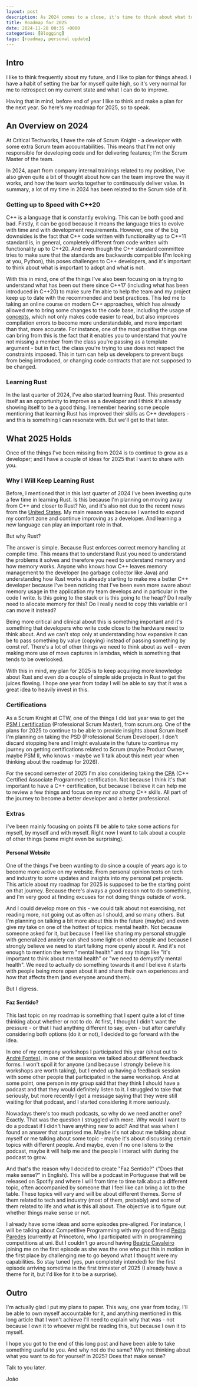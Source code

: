 ```yaml
---
layout: post
description: As 2024 comes to a close, it's time to think about what to expect from 2025.
title: Roadmap for 2025
date: 2024-11-28 00:35 +0000
categories: [Blogging]
tags: [roadmap, personal update]
---
```

## Intro

I like to think frequently about my future, and I like to plan for things ahead. I have a habit of setting the bar for myself quite high,
so it's very normal for me to retrospect on my current state and what I can do to improve.

Having that in mind, before end of year I like to think and make a plan for the next year. So here's my roadmap for 2025, so to speak.

## An Overview on 2024

At Critical Techworks, I have the role of Scrum Knight - a developer with some extra Scrum team accountabilities. This means that I'm not only
responsible for developing code and for delivering features; I'm the Scrum Master of the team.

In 2024, apart from company internal trainings related to my position, I've also given quite a bit of thought about how can the team improve
the way it works, and how the team works together to continuously deliver value. In summary, a lot of my time in 2024 has been related to
the Scrum side of it.

### Getting up to Speed with C++20

C++ is a language that is constantly evolving. This can be both good and bad. Firstly, it can be good because it means the language tries to
evolve with time and with development requirements. However, one of the big downsides is the fact that C++ code written with functionality up
to C++11 standard is, in general, completely different from code written with functionality up to C++20. And even though the C++ standard
committee tries to make sure that the standards are backwards compatible (I'm looking at you, Python), this poses challenges to C++ developers,
and it's important to think about what is important to adopt and what is not.

With this in mind, one of the things I've also been focusing on is trying to understand what has been out there since C++17 (including what has
been introduced in C++20) to make sure I'm able to help the team and my project keep up to date with the recommended and best practices. This
led me to taking an online course on modern C++ approaches, which has already allowed me to bring some changes to the code base, including
the usage of [concepts](https://en.cppreference.com/w/cpp/language/constraints), which not only makes code easier to read, but also improves
compilation errors to become more understandable, and more important than that, more accurate. For instance, one of the most positive things
one can bring from this is the fact that it enables you to understand that you're not missing a member from the class you're passing as a template
argument - but in fact, the class you're trying to use does not respect the constraints imposed. This in turn can help us developers to prevent
bugs from being introduced, or changing code contracts that are not supposed to be changed.

### Learning Rust

In the last quarter of 2024, I've also started learning Rust. This presented itself as an opportunity to improve as a developer and I think
it's already showing itself to be a good thing. I remember hearing some people mentioning that learning Rust has improved their skills as
C++ developers - and this is something I can resonate with. But we'll get to that later.

## What 2025 Holds

Once of the things I've been missing from 2024 is to continue to grow as a developer; and I have a couple of ideas for 2025 that I want to share
with you.

### Why I Will Keep Learning Rust

Before, I mentioned that in this last quarter of 2024 I've been investing quite a few time in learning Rust. Is this because I'm planning
on moving away from C++ and closer to Rust? No, and it's also not due to the recent news from the
[United States](https://www.techradar.com/pro/us-government-wants-businesses-to-stop-using-c-and-c). My main reason was because I wanted to
expand my comfort zone and continue improving as a developer. And learning a new language can play an important role in that.

But why Rust?

The answer is simple. Because Rust enforces correct memory handling at compile time. This means that to understand Rust you need to understand the
problems it solves and therefore you need to understand memory and how memory works. Anyone who knows how C++ leaves memory management to the developer
(no garbage collector like Java) and understanding how Rust works is already starting to make me a better C++ developer because I've been noticing
that I've been even more aware about memory usage in the application my team develops and in particular in the code I write. Is this going to the stack
or is this going to the heap? Do I really need to allocate memory for this? Do I really need to copy this variable or I can move it instead?

Being more critical and clinical about this is something important and it's something that developers who write code close to the hardware need to
think about. And we can't stop only at understanding how expansive it can be to pass something by value (copying) instead of passing something by
const ref. There's a lot of other things we need to think about as well - even making more use of move captures in lambdas, which is something that
tends to be overlooked.

With this in mind, my plan for 2025 is to keep acquiring more knowledge about Rust and even do a couple of simple side projects in Rust to get
the juices flowing. I hope one year from today I will be able to say that it was a great idea to heavily invest in this.

### Certifications

As a Scrum Knight at CTW, one of the things I did last year was to get the
[PSM I certification](https://www.scrum.org/assessments/professional-scrum-master-i-certification) (Professional Scrum Master), from scrum.org.
One of the plans for 2025 to continue to be able to provide insights about Scrum itself I'm planning on taking the PSD (Professional Scrum Developer).
I don't discard stopping here and I might evaluate in the future to continue my journey on getting certifications related to Scrum (maybe Product Owner,
maybe PSM II, who knows - maybe we'll talk about this next year when thinking about the roadmap for 2026).

For the second semester of 2025 I'm also considering taking the [CPA](https://cppinstitute.org/cpa) (C++ Certified Associate Programmer) certification.
Not because I think it's that important to have a C++ certification, but because I believe it can help me to review a few things and focus on my
_not so strong_ C++ skills. All part of the journey to become a better developer and a better professional.

### Extras

I've been mainly focusing on points I'll be able to take some actions for myself, by myself and with myself. Right now I want to talk about a couple
of other things (some might even be surprising).

#### Personal Website

One of the things I've been wanting to do since a couple of years ago is to become more active on my website. From personal opinion texts on tech
and industry to some updates and insights into my personal pet projects. This article about my roadmap for 2025 is supposed to be the starting point
on that journey. Because there's always a good reason not to do something, and I'm very good at finding excuses for not doing things outside of work.

And I could develop more on this - we could talk about not exercising, not reading more, not going out as often as I should, and so many others.
But I'm planning on talking a bit more about this in the future (maybe) and even give my take on one of the hottest of topics: mental health. Not because
someone asked for it, but because I feel like sharing my personal struggle with generalized anxiety can shed some light on other people and because I
strongly believe we need to start talking more openly about it. And it's not enough to mention the term "mental health" and say things like "it's
important to think about mental health" or "we need to demystify mental health". We need to actually do something towards it and I believe it starts
with people being more open about it and share their own experiences and how that affects them (and everyone around them).

But I digress.

#### Faz Sentido?

This last topic on my roadmap is something that I spent quite a lot of time thinking about whether or not to do. At first, I thought I didn't want the
pressure - or that I had anything different to say, even - but after carefully considering both options (do it or not), I decided to go forward with the
idea.

In one of my company workshops I participated this year (shout out to [André Fontes](https://www.andrefontes.pt/)), in one of the sessions we talked
about different feedback forms. I won't spoil it for anyone (and because I strongly believe his workshops are worth taking), but I ended up having a
feedback session with some other people that participated in the same workshop. And at some point, one person in my group said that they think I should
have a podcast and that they would definitely listen to it. I struggled to take that seriously, but more recently I got a message saying that they were
still waiting for that podcast, and I started considering it more seriously.

Nowadays there's too much podcasts, so why do we need another one? Exactly. That was the question I struggled with more. Why would I want to do a podcast
if I didn't have anything new to add? And that was when I found an answer that surprised me. Maybe it's not about me talking about myself or me talking about
some topic - maybe it's about discussing certain topics with different people. And maybe, even if no one listens to the podcast, maybe it will help me and
the people I interact with during the podcast to grow.

And that's the reason why I decided to create "Faz Sentido?" ("Does that make sense?" in English). This will be a podcast in Portuguese that will be released
on Spotify and where I will from time to time talk about a different topic, often accompanied by someone that I feel like can bring a lot to the table.
These topics will vary and will be about different themes. Some of them related to tech and industry (most of them, probably) and some of them related to
life and what is this all about. The objective is to figure out whether things make sense or not.

I already have some ideas and some episodes pre-aligned. For instance, I will be talking about Competitive Programming with my good friend
[Pedro Paredes](https://www.cs.princeton.edu/~pparedes/) (currently at Princeton), who I participated with in programming competitions at uni. But I couldn't
go around having [Beatriz Cavaleiro](https://pt.linkedin.com/in/beatriz-cavaleiro-a990563a) joining me on the first episode as she was the one who put this
in motion in the first place by challenging me to go beyond what I thought were my capabilities. So stay tuned (yes, pun completely intended) for the first
episode arriving sometime in the first trimester of 2025 (I already have a theme for it, but I'd like for it to be a surprise).

## Outro

I'm actually glad I put my plans to paper. This way, one year from today, I'll be able to own myself accountable for it, and anything mentioned in this long
article that I won't achieve I'll need to explain why that was - not because I own it to whoever might be reading this, but because I own it to myself.

I hope you got to the end of this long post and have been able to take something useful to you. And why not do the same? Why not thinking about what you want
to do for yourself in 2025? Does that make sense?

Talk to you later.

João
